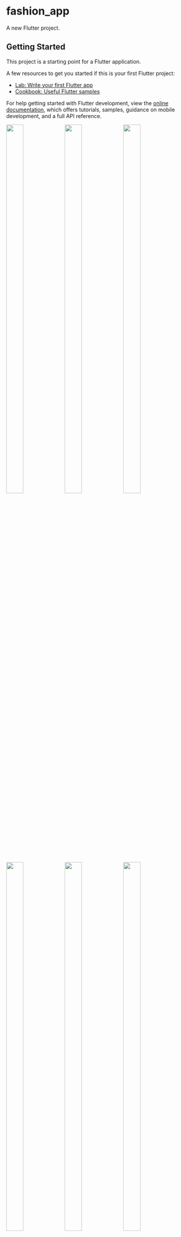 # fashion_app

A new Flutter project.

## Getting Started

This project is a starting point for a Flutter application.

A few resources to get you started if this is your first Flutter project:

- [Lab: Write your first Flutter app](https://docs.flutter.dev/get-started/codelab)
- [Cookbook: Useful Flutter samples](https://docs.flutter.dev/cookbook)

For help getting started with Flutter development, view the
[online documentation](https://docs.flutter.dev/), which offers tutorials,
samples, guidance on mobile development, and a full API reference.

<P>
<img src="https://github.com/kaushikHadiya1234/fashion_app/assets/119835333/c6452152-374d-447a-905d-49c6fa3b1353" height="50%" width="30%">
<img src="https://github.com/kaushikHadiya1234/fashion_app/assets/119835333/57c693bf-0522-4b2d-ac56-fc827c6e9e8c" height="50%" width="30%">
<img src="https://github.com/kaushikHadiya1234/fashion_app/assets/119835333/e0537768-5951-4851-b13f-6cc570c674ee" height="50%" width="30%">
<img src="https://github.com/kaushikHadiya1234/fashion_app/assets/119835333/a33c15b4-3d48-48a8-8ced-fb141331c383" height="50%" width="30%">
<img src="https://github.com/kaushikHadiya1234/fashion_app/assets/119835333/30bb4386-ea0f-43be-82ae-899f09375173" height="50%" width="30%">
<img src="https://github.com/kaushikHadiya1234/fashion_app/assets/119835333/ec553e0f-8515-4d63-8430-1ae8f96cfef8" height="50%" width="30%">
<img src="https://github.com/kaushikHadiya1234/fashion_app/assets/119835333/3d61d7ab-6ee6-41f5-a269-9a8fee5636f1" height="50%" width="30%">
<img src="https://github.com/kaushikHadiya1234/fashion_app/assets/119835333/c2c01011-d743-48d9-b835-4da497944cd1" height="50%" width="30%">
<img src="https://github.com/kaushikHadiya1234/fashion_app/assets/119835333/791cffc8-722e-4339-b47d-fdff23747a7b" height="50%" width="30%">
<img src="https://github.com/kaushikHadiya1234/fashion_app/assets/119835333/41dd70ba-e101-4f0e-87b2-681051d80218" height="50%" width="30%">
<img src="https://github.com/kaushikHadiya1234/fashion_app/assets/119835333/a47e2366-aed6-4d18-9c3b-b8bcb3dcb8f9" height="50%" width="30%">
<img src="https://github.com/kaushikHadiya1234/fashion_app/assets/119835333/e37efe3f-fa84-498a-9c93-5b3f8149ca51" height="50%" width="30%">
<img src="https://github.com/kaushikHadiya1234/fashion_app/assets/119835333/52f70c4a-22e2-48bc-91fb-d9aef62cf415" height="50%" width="30%">
<img src="https://github.com/kaushikHadiya1234/fashion_app/assets/119835333/198836c4-ce61-4389-8131-d79528bba124" height="50%" width="30%">
<img src="https://github.com/kaushikHadiya1234/fashion_app/assets/119835333/1cace50b-89d6-432b-a397-05c7d66fa2c1" height="50%" width="30%">
<img src="https://github.com/kaushikHadiya1234/fashion_app/assets/119835333/c8345c16-c175-4198-9f12-45bf22dea5c4" height="50%" width="30%">
<img src="https://github.com/kaushikHadiya1234/fashion_app/assets/119835333/61e99aae-9bac-4e17-aa77-4f07c399c4a7" height="50%" width="30%">
<img src="https://github.com/kaushikHadiya1234/fashion_app/assets/119835333/568471f0-932f-44de-814e-c77a6fe6eea8" height="50%" width="30%">
<img src="https://github.com/kaushikHadiya1234/fashion_app/assets/119835333/f0d40be4-3d01-4264-8ec7-7d86be761123" height="50%" width="30%">
<img src="https://github.com/kaushikHadiya1234/fashion_app/assets/119835333/bdceba20-c628-47e8-8959-d7178cb0ad7e" height="50%" width="30%">
<img src="https://github.com/kaushikHadiya1234/fashion_app/assets/119835333/53ef05c1-8333-4267-87b1-64a561666f95" height="50%" width="30%">
  
</P>




